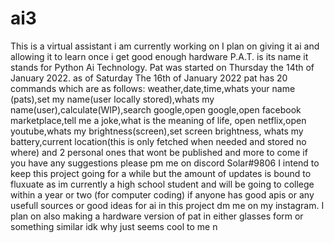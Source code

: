 # ai3
This is a virtual assistant i am currently working on I plan on giving it ai and allowing it to learn once i get good enough hardware P.A.T. is its name it stands for Python Ai
Technology. Pat was started on Thursday the 14th of January 2022. as of Saturday The 16th of January 2022 pat has 20 commands which are as follows: weather,date,time,whats your
name (pats),set my name(user locally stored),whats my name(user),calculate(WIP),search google,open google,open facebook marketplace,tell me a joke,what is the meaning of life,
open netflix,open youtube,whats my brightness(screen),set screen brightness, whats my battery,current location(this is only fetched when needed and stored no where)
and 2 personal ones that wont be published and more to come 
if you have any suggestions please pm me on discord Solar#9806 I intend to keep this project going for a while but the amount of updates is bound to fluxuate as im currently a high
school student and will be going to college within a year or two (for computer coding) if anyone has good apis or any usefull sources or good ideas for ai in this project dm me
on my instagram. I plan on also making a hardware version of pat in either glasses form or something similar idk why just seems cool to me n
